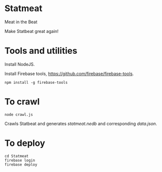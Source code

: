 # Statmeat
Meat in the Beat

Make Statbeat great again!

# Tools and utilities
Install NodeJS.

Install Firebase tools, https://github.com/firebase/firebase-tools.

`npm install -g firebase-tools`

# To crawl
`node crawl.js`

Crawls Statbeat and generates *statmeat.nedb* and corresponding *data.json*.

# To deploy

```
cd Statmeat
firebase login
firebase deploy
```
